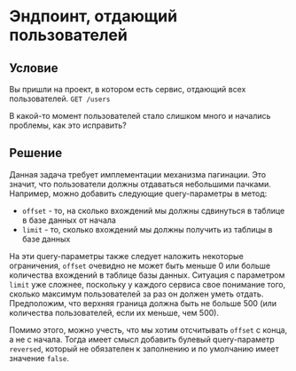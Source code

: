 # Эндпоинт, отдающий пользователей

## Условие

Вы пришли на проект, в котором есть сервис, отдающий всех пользователей.
`GET /users`

В какой-то момент пользователей стало слишком много и начались проблемы, как это исправить?

## Решение

Данная задача требует имплементации механизма пагинации. Это значит, что пользователи должны отдаваться небольшими пачками.
Например, можно добавить следующие query-параметры в метод:
* `offset` - то, на сколько вхождений мы должны сдвинуться в таблице в базе данных от начала
* `limit` - то, сколько вхождений мы должны получить из таблицы в базе данных

На эти query-параметры также следует наложить некоторые ограничения, `offset` очевидно не может быть меньше 0 или больше количества вхождений в таблице базы данных. Ситуация с параметром `limit` уже сложнее, поскольку у каждого сервиса свое понимание того, сколько максимум пользователей за раз он должен уметь отдать. Предположим, что верхняя граница должна быть не больше 500 (или количества пользователей, если их меньше, чем 500).

Помимо этого, можно учесть, что мы хотим отсчитывать `offset` с конца, а не с начала. Тогда имеет смысл добавить булевый query-параметр `reversed`, который не обязателен к заполнению и по умолчанию имеет значение `false`.